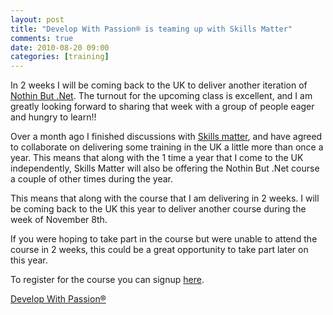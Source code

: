 ```yaml
---
layout: post
title: "Develop With Passion® is teaming up with Skills Matter"
comments: true
date: 2010-08-20 09:00
categories: [training]
---
```

In 2 weeks I will be coming back to the UK to deliver another iteration of [Nothin But .Net](http://www.developwithpassion.com/training.oo). The turnout for the upcoming class is excellent, and I am greatly looking forward to sharing that week with a group of people eager and hungry to learn!!

Over a month ago I finished discussions with [Skills matter](http://skillsmatter.com), and have agreed to collaborate on delivering some training in the UK a little more than once a year. This means that along with the 1 time a year that I come to the UK independently, Skills Matter will also be offering the Nothin But .Net course a couple of other times during the year.

This means that along with the course that I am delivering in 2 weeks. I will be coming back to the UK this year to deliver another course during the week of November 8th.

If you were hoping to take part in the course but were unable to attend the course in 2 weeks, this could be a great opportunity to take part later on this year.

To register for the course you can signup [here](http://skillsmatternbdnnovember2010.eventbrite.com/).




[Develop With Passion®](http://developwithpassion.com)




